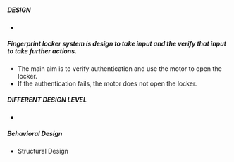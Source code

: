 
##### **DESIGN**

-
##### Fingerprint locker system is design to take input and the verify that input to take further actions.
- The main aim is to verify authentication and use the motor to open the locker.
- If the authentication fails, the motor does not open the locker.

##### **DIFFERENT DESIGN LEVEL**

-
##### Behavioral Design
- Structural Design

